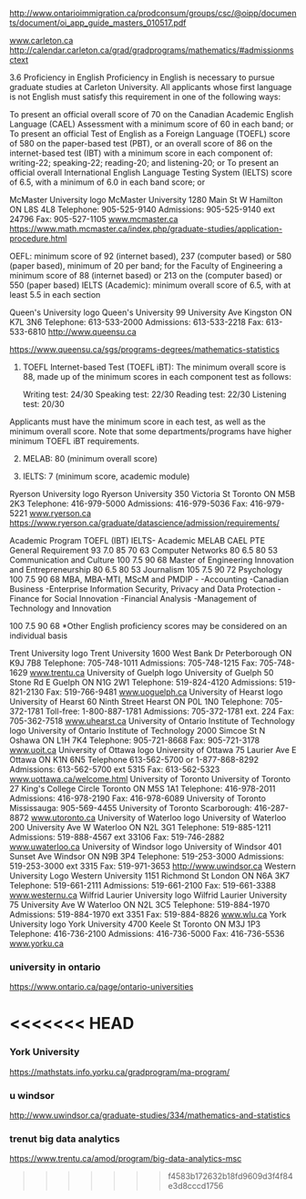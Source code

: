 
http://www.ontarioimmigration.ca/prodconsum/groups/csc/@oipp/documents/document/oi_app_guide_masters_010517.pdf



www.carleton.ca
http://calendar.carleton.ca/grad/gradprograms/mathematics/#admissionmsctext

3.6 Proficiency in English
Proficiency in English is necessary to pursue graduate studies at Carleton University. All applicants whose first language is not English must satisfy this requirement in one of the following ways:

To present an official overall score of 70 on the Canadian Academic English Language (CAEL) Assessment with a minimum score of 60 in each band; or
To present an official Test of English as a Foreign Language (TOEFL) score of 580 on the paper-based test (PBT), or an overall score of 86 on the internet-based test (IBT) with a minimum score in each component of: writing-22; speaking-22; reading-20; and listening-20; or
To present an official overall International English Language Testing System (IELTS) score of 6.5, with a minimum of 6.0 in each band score; or



McMaster University logo	McMaster University 
1280 Main St W 
Hamilton ON  L8S 4L8 
Telephone: 905-525-9140 
Admissions: 905-525-9140 ext 24796
Fax: 905-527-1105
www.mcmaster.ca
https://www.math.mcmaster.ca/index.php/graduate-studies/application-procedure.html

OEFL: minimum score of 92 (internet based), 237 (computer based) or 580 (paper based), minimum of 20 per band; for the Faculty of Engineering a minimum score of 88 (internet based) or 213 on the (computer based) or 550 (paper based)
IELTS (Academic): minimum overall score of 6.5, with at least 5.5 in each section





Queen's University logo	Queen's University 
99 University Ave
Kingston ON  K7L 3N6 
Telephone: 613-533-2000 
Admissions: 613-533-2218
Fax: 613-533-6810
http://www.queensu.ca

https://www.queensu.ca/sgs/programs-degrees/mathematics-statistics
1. TOEFL Internet-based Test (TOEFL iBT): The minimum overall score is 88, made up of the minimum scores in each component test as follows:

    Writing test: 24/30
    Speaking test: 22/30
    Reading test: 22/30
    Listening test: 20/30

Applicants must have the minimum score in each test, as well as the minimum overall score. Note that some departments/programs have higher minimum TOEFL iBT requirements.

2. MELAB: 80 (minimum overall score)

3. IELTS: 7 (minimum score, academic module)





Ryerson University logo	Ryerson University 
350 Victoria St 
Toronto ON  M5B 2K3 
Telephone: 416-979-5000 
Admissions: 416-979-5036
Fax: 416-979-5221
www.ryerson.ca
https://www.ryerson.ca/graduate/datascience/admission/requirements/


Academic Program	TOEFL (IBT)	IELTS- Academic	MELAB	CAEL	PTE
General Requirement	93	7.0	85	70	63
Computer Networks	80	6.5	80	 	53
Communication and Culture	100	7.5	90	 	68
Master of Engineering Innovation and Entrepreneurship	80	6.5	80	 	53
Journalism	105	7.5	90	 	72
Psychology	100	7.5	90	 	68
MBA, MBA-MTI, MScM and
PMDIP -
-Accounting
-Canadian Business
-Enterprise Information Security, Privacy and Data Protection
-Finance for Social Innovation
-Financial Analysis
-Management of Technology and Innovation

100	7.5	90	 	68
*Other English proficiency scores may be considered on an individual basis



Trent University logo	Trent University
1600 West Bank Dr 
Peterborough ON  K9J 7B8 
Telephone: 705-748-1011 
Admissions: 705-748-1215
Fax: 705-748-1629
www.trentu.ca
University of Guelph logo	University of Guelph 
50 Stone Rd E 
Guelph ON  N1G 2W1 
Telephone: 519-824-4120 
Admissions: 519-821-2130
Fax: 519-766-9481
www.uoguelph.ca
University of Hearst logo	University of Hearst
60 Ninth Street
Hearst ON P0L 1N0
Telephone: 705-372-1781
Toll-free: 1-800-887-1781
Admissions: 705-372-1781 ext. 224
Fax: 705-362-7518
www.uhearst.ca
University of Ontario Institute of Technology logo	University of Ontario Institute of Technology
2000 Simcoe St N
Oshawa ON  L1H 7K4
Telephone: 905-721-8668
Fax: 905-721-3178
www.uoit.ca
University of Ottawa logo	University of Ottawa 
75 Laurier Ave E 
Ottawa ON  K1N 6N5 
Telephone 613-562-5700 or 1-877-868-8292
Admissions: 613-562-5700 ext 5315 
Fax: 613-562-5323
www.uottawa.ca/welcome.html
University of Toronto	University of Toronto 
27 King's College Circle 
Toronto ON  M5S 1A1 
Telephone: 416-978-2011 
Admissions: 416-978-2190
Fax: 416-978-6089
University of Toronto Mississauga: 905-569-4455 
University of Toronto Scarborough: 416-287-8872 
www.utoronto.ca
University of Waterloo logo	University of Waterloo 
200 University Ave W 
Waterloo ON  N2L 3G1 
Telephone: 519-885-1211
Admissions: 519-888-4567 ext 33106
Fax: 519-746-2882
www.uwaterloo.ca
University of Windsor logo	University of Windsor 
401 Sunset Ave 
Windsor ON  N9B 3P4 
Telephone: 519-253-3000 
Admissions: 519-253-3000 ext 3315
Fax: 519-971-3653
http://www.uwindsor.ca
Western University Logo	Western University
1151 Richmond St 
London ON  N6A 3K7 
Telephone: 519-661-2111 
Admissions: 519-661-2100
Fax: 519-661-3388
www.westernu.ca
Wilfrid Laurier University logo	Wilfrid Laurier University 
75 University Ave W 
Waterloo ON  N2L 3C5 
Telephone: 519-884-1970 
Admissions: 519-884-1970 ext 3351
Fax: 519-884-8826
www.wlu.ca
York University logo	York University 
4700 Keele St 
Toronto ON  M3J 1P3 
Telephone: 416-736-2100 
Admissions: 416-736-5000
Fax: 416-736-5536
www.yorku.ca

### university in ontario

https://www.ontario.ca/page/ontario-universities

<<<<<<< HEAD
=======
### York University 

https://mathstats.info.yorku.ca/gradprogram/ma-program/


### u windsor

http://www.uwindsor.ca/graduate-studies/334/mathematics-and-statistics


### trenut  big data analytics

https://www.trentu.ca/amod/program/big-data-analytics-msc














>>>>>>> f4583b172632b18fd9609d3f4f84e3d8cccd1756
